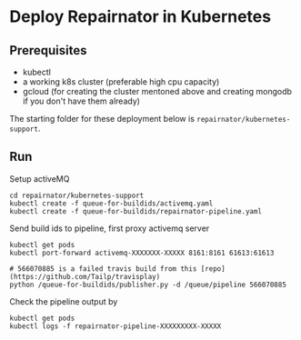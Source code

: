 # Deploy Repairnator in Kubernetes

## Prerequisites

* kubectl
* a working k8s cluster (preferable high cpu capacity)
* gcloud (for creating the cluster mentoned above and creating mongodb if you don't have them already)

The starting folder for these deployment below is `repairnator/kubernetes-support`.

## Run
Setup activeMQ 

```
cd repairnator/kubernetes-support
kubectl create -f queue-for-buildids/activemq.yaml
kubectl create -f queue-for-buildids/repairnator-pipeline.yaml
```

Send build ids to pipeline, first proxy activemq server 

```
kubectl get pods
kubectl port-forward activemq-XXXXXXX-XXXXX 8161:8161 61613:61613

# 566070885 is a failed travis build from this [repo](https://github.com/Tailp/travisplay)
python /queue-for-buildids/publisher.py -d /queue/pipeline 566070885
```

Check the pipeline output by

```
kubectl get pods 
kubectl logs -f repairnator-pipeline-XXXXXXXXX-XXXXX
```
